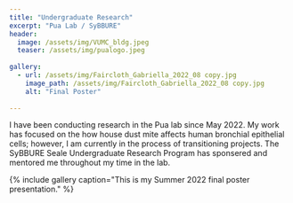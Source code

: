 ```yaml
---
title: "Undergraduate Research"
excerpt: "Pua Lab / SyBBURE"
header:
  image: /assets/img/VUMC_bldg.jpeg 
  teaser: /assets/img/pualogo.jpeg
   
gallery:
  - url: /assets/img/Faircloth_Gabriella_2022_08 copy.jpg
    image_path: /assets/img/Faircloth_Gabriella_2022_08 copy.jpg
    alt: "Final Poster"  
  
---
```


I have been conducting research in the Pua lab since May 2022. My work has focused on the how house dust mite affects human bronchial epithelial cells; however, I am currently in the process of transitioning projects. The SyBBURE Seale Undergraduate Research Program has sponsered and mentored me throughout my time in the lab.

{% include gallery caption="This is my Summer 2022 final poster presentation." %}






